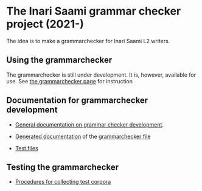 # The Inari Saami grammar checker project (2021-)

The idea is to make a grammarchecker for Inari Saami L2 writers.

## Using the grammarchecker

The grammarchecker is still under development. It is, however, available for use. See [the grammarchecker page](https://divvun.no/korrektur/gramcheck.html) for instruction


## Documentation for grammarchecker development

- [General documentation on grammar checker development](https://giellalt.github.io/proof/gramcheck/GrammarCheckerDocumentation.html).

- [Generated documentation](https://giellalt.github.io/lang-smn/tools-grammarcheckers-grammarchecker.cg3.html) of the [grammarchecker file](https://github.com/giellalt/lang-smn/blob/main/tools/grammarcheckers/grammarchecker.cg3)
- [Test files](https://github.com/giellalt/lang-smn/tree/main/tools/grammarcheckers/tests)


## Testing the grammarchecker

- [Procedures for collecting test corpora](collecting-developer-texts.md)
